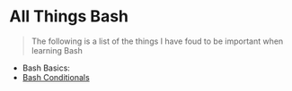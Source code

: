 # All Things Bash

> The following is a list of the things I have foud to be important when learning Bash 

* Bash Basics: 
* [Bash Conditionals](https://github.com/NwCoder21/Linux-Sandbox/blob/main/Bash%20Scrripting%20Conditional.md)






